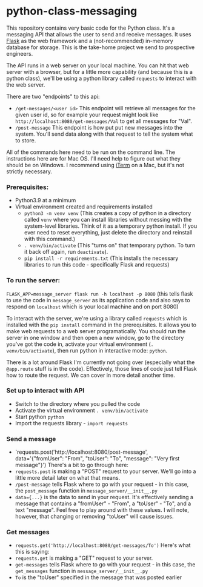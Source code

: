 # python-class-messaging

This repository contains very basic code for the Python class. It's a messaging API that allows the user to send and receive messages. It uses [Flask](https://flask.palletsprojects.com/en/2.2.x/) as the web framework and a (not-recommended) in-memory database for storage. This is the take-home project we send to prospective engineers.

The API runs in a web server on your local machine. You can hit that web server with a browser, but for a little more capability (and because this is a python class), we'll be using a python library called `requests` to interact with the web server.

There are two "endpoints" to this api:
- `/get-messages/<user id>` This endpoint will retrieve all messages for the given user id, so for example your request might look like `http://localhost:8080/get-messages/Val` to get all messages for "Val".
- `/post-message` This endpoint is how put put new messages into the system. You'll send data along with that request to tell the system what to store.

All of the commands here need to be run on the command line. The instructions here are for Mac OS. I'll need help to figure out what they should be on Windows. I recommend using [iTerm](https://iterm2.com) on a Mac, but it's not strictly necessary.

### Prerequisites:
- Python3.9 at a minimum
- Virtual environment created and requirements installed
  - `python3 -m venv venv` (This creates a copy of python in a directory called `venv` where you can install libraries without messing with the system-level libraries. Think of it as a temporary python install. If you ever need to reset everything, just delete the directory and reinstall with this command.)
  - `. venv/bin/activate` (This "turns on" that temporary python. To turn it back off again, run `deactivate`).
  - `pip install -r requirements.txt` (This installs the necessary libraries to run this code - specifically Flask and requests)
  
### To run the server:
`FLASK_APP=message_server flask run -h localhost -p 8080` (this tells flask to use the code in `message_server` as its application code and also says to respond on `localhost` which is your local machine and on port 8080)

To interact with the server, we're using a library called `requests` which is installed with the `pip install` command in the prerequisites. It allows you to make web requests to a web server programatically. You should run the server in one window and then open a new window, go to the directory you've got the code in, activate your virtual environment (`. venv/bin/activate`), then run python in interactive mode: `python`.

There is a lot around Flask I'm currently not going over (especially what the `@app.route` stuff is in the code). Effectively, those lines of code just tell Flask how to route the request. We can cover in more detail another time.

### Set up to interact with API
- Switch to the directory where you pulled the code
- Activate the virtual environment `. venv/bin/activate`
- Start python `python`
- Import the requests library - `import requests`

### Send a message
- `requests.post('http://localhost:8080/post-message', data='{"fromUser": "From", "toUser": "To", "message": "Very first message"}')
There's a bit to go through here:
- `requests.post` is making a "POST" request to your server. We'll go into a little more detail later on what that means.
- `/post-message` tells Flask where to go with your request - in this case, the `post_message` function in `message_server/__init__.py`
- `data={...}` is the data to send in your request. It's effectively sending a message that contains a "fromUser" - "From", a "toUser" - "To", and a text "message". Feel free to play around with these values. I will note, however, that changing or removing "toUser" will cause issues.

### Get messages
- `requests.get('http://localhost:8080/get-messages/To')`
Here's what this is saying:
- `requests.get` is making a "GET" request to your server.
- `get-messages` tells Flask where to go with your request - in this case, the `get_messages` function in `message_server/__init__.py`
- `To` is the "toUser" specified in the message that was posted earlier
